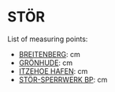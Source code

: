 # STÖR

List of measuring points:

* [BREITENBERG](./BREITENBERG): <Value topic="rivers/pegel-online/STOER/BREITENBERG/measurementValue"/> cm
* [GRÖNHUDE](./GROENHUDE): <Value topic="rivers/pegel-online/STOER/GROENHUDE/measurementValue"/> cm
* [ITZEHOE HAFEN](./ITZEHOE-HAFEN): <Value topic="rivers/pegel-online/STOER/ITZEHOE-HAFEN/measurementValue"/> cm
* [STÖR-SPERRWERK BP](./STOER-SPERRWERK-BP): <Value topic="rivers/pegel-online/STOER/STOER-SPERRWERK-BP/measurementValue"/> cm
